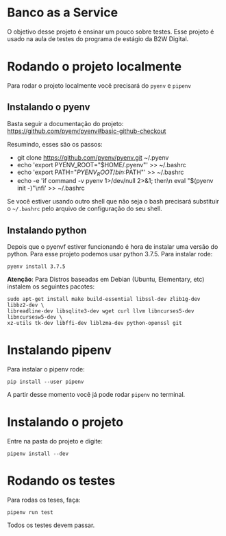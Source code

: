 # Banco as a Service

O objetivo desse projeto é ensinar um pouco sobre testes. Esse projeto é usado na aula de testes do programa de estágio da B2W Digital.

# Rodando o projeto localmente

Para rodar o projeto localmente você precisará do `pyenv` e `pipenv`

## Instalando o pyenv

Basta seguir a documentação do projeto: https://github.com/pyenv/pyenv#basic-github-checkout

Resumindo, esses são os passos:

- git clone https://github.com/pyenv/pyenv.git ~/.pyenv
- echo 'export PYENV_ROOT="$HOME/.pyenv"' >> ~/.bashrc
- echo 'export PATH="$PYENV_ROOT/bin:$PATH"' >> ~/.bashrc
- echo -e 'if command -v pyenv 1>/dev/null 2>&1; then\n  eval "$(pyenv init -)"\nfi' >> ~/.bashrc

Se você estiver usando outro shell que não seja o bash precisará substituir o `~/.bashrc` pelo arquivo
de configuração do seu shell.

## Instalando python

Depois que o pyenvf estiver funcionando é hora de instalar uma versão do python. Para esse projeto podemos
usar python 3.7.5. Para instalar rode:

```
pyenv install 3.7.5
```

**Atenção**: Para Distros baseadas em Debian (Ubuntu, Elementary, etc) instalem os seguintes pacotes:

```
sudo apt-get install make build-essential libssl-dev zlib1g-dev libbz2-dev \
libreadline-dev libsqlite3-dev wget curl llvm libncurses5-dev libncursesw5-dev \
xz-utils tk-dev libffi-dev liblzma-dev python-openssl git
```


# Instalando pipenv

Para instalar o pipenv rode:

```
pip install --user pipenv
```

A partir desse momento você já pode rodar `pipenv` no terminal.

# Instalando o projeto

Entre na pasta do projeto e digite:

```
pipenv install --dev
```

# Rodando os testes

Para rodas os teses, faça:

```
pipenv run test
```

Todos os testes devem passar.
